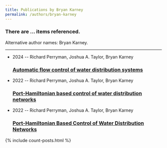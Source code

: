 ```yaml
---
title: Publications by Bryan Karney
permalink: /authors/bryan-karney
---
```


<h3 id="number-posts">There are ... items referenced.</h3>
<p id='info-authors'>Alternative author names: Bryan Karney.</p>
<hr />
<ul class="post-list">
<li><span class='post-meta'>2024 -- Richard Perryman, Joshua A. Taylor, Bryan Karney</span><h3><a class='post-link' href="{{ site.baseurl }}/automatic-flow-control-of-water-distribution-systems">Automatic flow control of water distribution systems</a></h3></li>
<li><span class='post-meta'>2022 -- Richard Perryman, Joshua A. Taylor, Bryan Karney</span><h3><a class='post-link' href="{{ site.baseurl }}/port-hamiltonian-based-control-of-water-distribution-networks">Port-Hamiltonian based control of water distribution networks</a></h3></li>
<li><span class='post-meta'>2022 -- Richard Perryman, Joshua A. Taylor, Bryan Karney</span><h3><a class='post-link' href="{{ site.baseurl }}/port-hamiltonian-based-control-of-water-distribution-networks0">Port-Hamiltonian Based Control of Water Distribution Networks</a></h3></li>

</ul>
{% include count-posts.html %}
